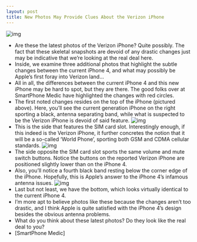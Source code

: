 ```yaml
---
layout: post
title: New Photos May Provide Clues About the Verizon iPhone
---
```

![img](http://media.idownloadblog.com/wp-content/uploads/2011/01/iPhone-5-Versus-iPhone-4-04.jpg)
* Are these the latest photos of the Verizon iPhone? Quite possibly. The fact that these skeletal snapshots are devoid of any drastic changes just may be indicative that we’re looking at the real deal here.
* Inside, we examine three additional photos that highlight the subtle changes between the current iPhone 4, and what may possibly be Apple’s first foray into Verizon land…
* All in all, the differences between the current iPhone 4 and this new iPhone may be hard to spot, but they are there. The good folks over at SmartPhone Medic have highlighted the changes with red circles.
* The first noted changes resides on the top of the iPhone (pictured above). Here, you’ll see the current generation iPhone on the right sporting a black, antenna separating band, while what is suspected to be the Verizon iPhone is devoid of said feature.
![img](http://media.idownloadblog.com/wp-content/uploads/2011/01/iPhone-5-Versus-iPhone-4-03.jpg)
* This is the side that features the SIM card slot. Interestingly enough, if this indeed is the Verizon iPhone, it further concretes the notion that it will be a so-called ‘World Phone’, sporting both GSM and CDMA cellular standards.
![img](http://media.idownloadblog.com/wp-content/uploads/2011/01/iPhone-5-Versus-iPhone-4-01.jpg)
* The side opposite the SIM card slot sports the same volume and mute switch buttons. Notice the buttons on the reported Verizon iPhone are positioned slightly lower than on the iPhone 4.
* Also, you’ll notice a fourth black band resting below the corner edge of the iPhone. Hopefully, this is Apple’s answer to the iPhone 4’s infamous antenna issues.
![img](http://media.idownloadblog.com/wp-content/uploads/2011/01/iPhone-5-Versus-iPhone-4-02.jpg)
* Last but not least, we have the bottom, which looks virtually identical to the current iPhone 4.
* I’m more apt to believe photos like these because the changes aren’t too drastic, and I think Apple is quite satisfied with the iPhone 4’s design besides the obvious antenna problems.
* What do you think about these latest photos? Do they look like the real deal to you?
* [SmartPhone Medic]

